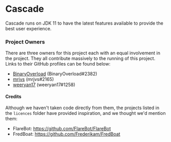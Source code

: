 # Cascade

Cascade runs on JDK 11 to have the latest features available to provide the best user experience.

### Project Owners

There are three owners for this project each with an equal involvement in the project. They all contribute massively to the running of this project. Links to their GitHub profiles can be found below:

 - [BinaryOverload](https://github.com/binaryoverload) (BinaryOverload#2382)
 - [mrjvs](https://github.com/mrjvs) (mrjvs#2165) 
 - [weeryan17](https://github.com/weeryan17) (weeryan17#1258)

#### Credits
Although we haven't taken code directly from them, the projects listed in the `licences` folder have provided inspiration, and we thought we'd mention them:

 - FlareBot: https://github.com/FlareBot/FlareBot
 - FredBoat: https://github.com/Frederikam/FredBoat
